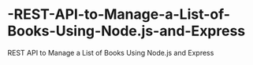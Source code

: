 # -REST-API-to-Manage-a-List-of-Books-Using-Node.js-and-Express
 REST API to Manage a List of Books Using Node.js and Express
